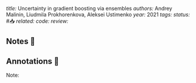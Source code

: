 *title:* Uncertainty in gradient boosting via ensembles
*authors:* Andrey Malinin, Liudmila Prokhorenkova, Aleksei Ustimenko
*year:* 2021
*tags:* 
*status:* #📥
*related:*
*code:*
*review:*

## Notes 📍

## Annotations 📖
Note: 